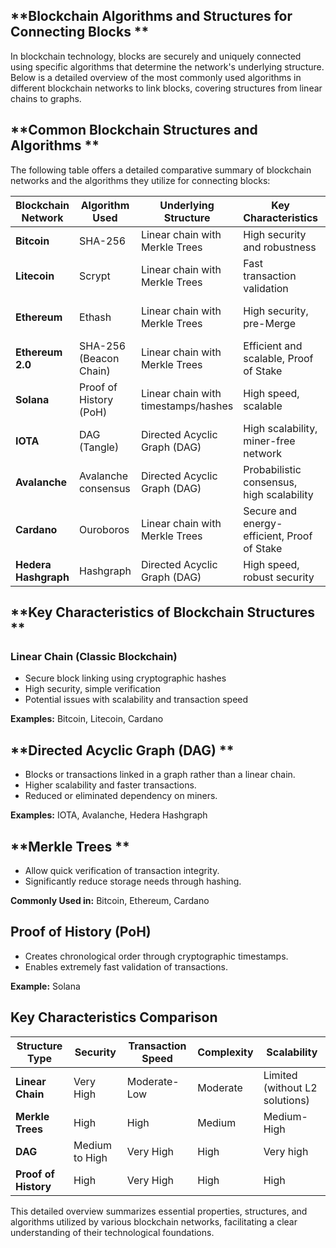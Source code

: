 ##  **Blockchain Algorithms and Structures for Connecting Blocks **

In blockchain technology, blocks are securely and uniquely connected using specific algorithms that determine the network's underlying structure. Below is a detailed overview of the most commonly used algorithms in different blockchain networks to link blocks, covering structures from linear chains to graphs.

##  **Common Blockchain Structures and Algorithms **

The following table offers a detailed comparative summary of blockchain networks and the algorithms they utilize for connecting blocks:

| Blockchain Network | Algorithm Used           | Underlying Structure                   | Key Characteristics                           | Hash Algorithm        |
|--------------------|--------------------------|-------------------------------------|-----------------------------------------------|-----------------------|
| **Bitcoin**        | SHA-256                  | Linear chain with Merkle Trees       | High security and robustness                  | SHA-256               |
| **Litecoin**       | Scrypt                   | Linear chain with Merkle Trees       | Fast transaction validation                   | Scrypt                |
| **Ethereum**       | Ethash                   | Linear chain with Merkle Trees       | High security, pre-Merge                      | Ethash (SHA-3 variant)|
| **Ethereum 2.0**   | SHA-256 (Beacon Chain)   | Linear chain with Merkle Trees       | Efficient and scalable, Proof of Stake        | SHA-256               |
| **Solana**         | Proof of History (PoH)   | Linear chain with timestamps/hashes  | High speed, scalable                         | SHA-256 (modified)    |
| **IOTA**           | DAG (Tangle)             | Directed Acyclic Graph (DAG)         | High scalability, miner-free network          | Curl-P-81             |
| **Avalanche**      | Avalanche consensus      | Directed Acyclic Graph (DAG)         | Probabilistic consensus, high scalability     | SHA-256 and variants  |
| **Cardano**        | Ouroboros                | Linear chain with Merkle Trees       | Secure and energy-efficient, Proof of Stake   | SHA-256               |
| **Hedera Hashgraph** | Hashgraph               | Directed Acyclic Graph (DAG)         | High speed, robust security                  | SHA-384               |

##  **Key Characteristics of Blockchain Structures **

### Linear Chain (Classic Blockchain)
- Secure block linking using cryptographic hashes
- High security, simple verification
- Potential issues with scalability and transaction speed

**Examples:** Bitcoin, Litecoin, Cardano

##  **Directed Acyclic Graph (DAG) **

- Blocks or transactions linked in a graph rather than a linear chain.
- Higher scalability and faster transactions.
- Reduced or eliminated dependency on miners.

**Examples:** IOTA, Avalanche, Hedera Hashgraph

##  **Merkle Trees **

- Allow quick verification of transaction integrity.
- Significantly reduce storage needs through hashing.

**Commonly Used in:** Bitcoin, Ethereum, Cardano

## Proof of History (PoH)

- Creates chronological order through cryptographic timestamps.
- Enables extremely fast validation of transactions.

**Example:** Solana

## Key Characteristics Comparison

| Structure Type           | Security          | Transaction Speed | Complexity      | Scalability          |
|--------------------------|-------------------|-------------------|-----------------|----------------------|
| **Linear Chain**         | Very High         | Moderate-Low      | Moderate        | Limited (without L2 solutions) |
| **Merkle Trees**         | High              | High              | Medium          | Medium-High          |
| **DAG**                  | Medium to High    | Very High         | High            | Very high            |
| **Proof of History**     | High              | Very High         | High            | High                 |

This detailed overview summarizes essential properties, structures, and algorithms utilized by various blockchain networks, facilitating a clear understanding of their technological foundations.

